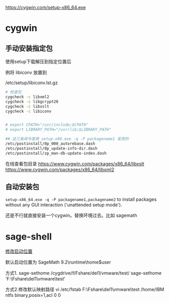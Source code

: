 https://cygwin.com/setup-x86_64.exe

# cygwin

## 手动安装指定包

使用setup下载解压到指定位置后

例将 libiconv 放置到

/etc/setup/libiconv.lst.gz


```sh
# 检查包
cygcheck -c libxml2
cygcheck -c libgcrypt20
cygcheck -c libxslt
cygcheck -c libiconv


# export CPATH="/usr/include;$CPATH"
# export LIBRARY_PATH="/usr/lib;$LIBRARY_PATH"

## 这三条命令是用 setup-x86.exe -q -P packagename1 发现的
/etc/postinstall/0p_000_autorebase.dash
/etc/postinstall/0p_update-info-dir.dash
/etc/postinstall/zp_man-db-update-index.dash
```


在线查看包目录
https://www.cygwin.com/packages/x86_64/libxslt
https://www.cygwin.com/packages/x86_64/libxml2


## 自动安装包

`setup-x86_64.exe -q -P packagename1,packagename2` to install packages without any GUI interaction ('unattended setup mode').

还是不行就直接安装一个cygwin。替换环境过去。比如 sagemath


# sage-shell

[修改启动位置](https://ask.sagemath.org/question/42445/running-sagemath-82-natively-in-windows-how-to-change-the-jupyter-default-directory/)

默认启动位置为 SageMath 9.2\runtime\home\$user

方式1.
sage-sethome /cygdrive/f/Fshare/del1/vmware/test/
sage-sethome 'F:\Fshare\del1\vmware\test'

方式2.修改默认映射路径
vi /etc/fstab
F:\Fshare\del1\vmware\test /home/IBM ntfs binary,posix=1,acl 0 0
